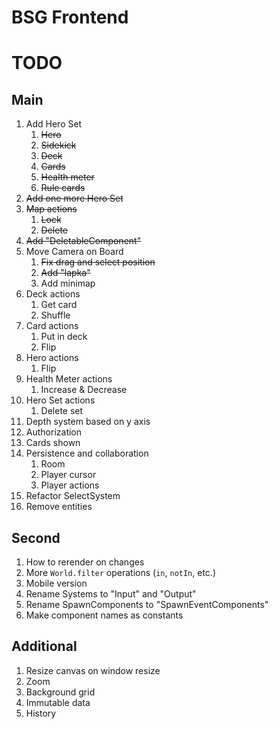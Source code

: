 # BSG Frontend

# TODO

## Main

1. Add Hero Set
   1. ~~Hero~~
   2. ~~Sidekick~~
   3. ~~Deck~~
   4. ~~Cards~~
   5. ~~Health meter~~
   6. ~~Rule cards~~
2. ~~Add one more Hero Set~~
3. ~~Map actions~~
   1. ~~Lock~~
   2. ~~Delete~~
4. ~~Add "DeletableComponent"~~
5. Move Camera on Board
   1. ~~Fix drag and select position~~
   2. ~~Add "lapka"~~
   3. Add minimap
6. Deck actions
   1. Get card
   2. Shuffle
7. Card actions
   1. Put in deck
   2. Flip
8. Hero actions
   1. Flip
9. Health Meter actions
   1. Increase & Decrease
10. Hero Set actions
    1. Delete set
11. Depth system based on y axis
12. Authorization
13. Cards shown
14. Persistence and collaboration
    1. Room
    2. Player cursor
    3. Player actions
15. Refactor SelectSystem
16. Remove entities

## Second

1. How to rerender on changes
2. More `World.filter` operations (`in`, `notIn`, etc.)
3. Mobile version
4. Rename Systems to "Input" and "Output"
5. Rename SpawnComponents to "SpawnEventComponents"
6. Make component names as constants

## Additional

1. Resize canvas on window resize
2. Zoom
3. Background grid
4. Immutable data
5. History
